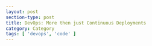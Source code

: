 ```yaml
---
layout: post
section-type: post
title: DevOps: More then just Continuous Deployments
category: Category
tags: [ 'devops', 'code' ]
---
```

